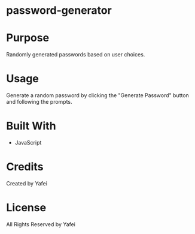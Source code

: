 # password-generator

# Purpose
Randomly generated passwords based on user choices.

# Usage
Generate a random password by clicking the "Generate Password" button and following the prompts.

# Built With
* JavaScript

# Credits
Created by Yafei

# License
All Rights Reserved by Yafei
